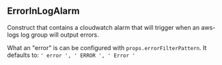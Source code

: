 ## ErrorInLogAlarm

Construct that contains a cloudwatch alarm that will trigger when an aws-logs log group will output errors. 

What an "error" is can be configured with `props.errorFilterPattern`. It defaults to: `' error ', ' ERROR ', ' Error '`
